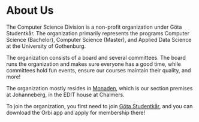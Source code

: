 # About Us
The Computer Science Division is a non-profit organization under Göta Studentkår.
The organization primarily represents the programs Computer Science (Bachelor), Computer Science (Master), and Applied Data Science at the University of Gothenburg.

The organization consists of a board and several committees.
The board runs the organization and makes sure everyone has a good time, while committees hold fun events, 
ensure our courses maintain their quality, and more!

The organization mostly resides in [Monaden](https://goo.gl/maps/vp7kAQRcWrZWo2Xc9),
which is our section premises at Johanneberg, in the EDIT house at Chalmers.

To join the organization, you first need to join [Göta Studentkår](https://gotastudentkar.se/sv/medlemsformaner),
and you can download the Orbi app and apply for membership there!